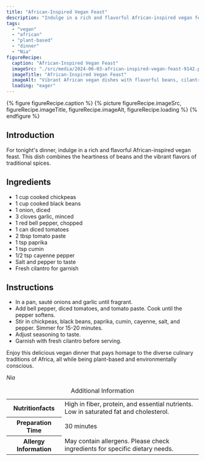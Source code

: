 ```yaml
---
title: "African-Inspired Vegan Feast"
description: "Indulge in a rich and flavorful African-inspired vegan feast featuring hearty beans and traditional spices. A plant-based delight for dinner!"
tags:
  - "vegan"
  - "african"
  - "plant-based"
  - "dinner"
  - "Nia"
figureRecipe: 
  caption: "African-Inspired Vegan Feast"
  imageSrc: "./src/media/2024-06-03-african-inspired-vegan-feast-9142.png"
  imageTitle: "African-Inspired Vegan Feast"
  imageAlt: "Vibrant African vegan dishes with flavorful beans, cilantro garnish, set in a minimalist outdoor table setting."
  loading: "eager"
---
```


{% figure figureRecipe.caption %}
{% picture figureRecipe.imageSrc, figureRecipe.imageTitle, figureRecipe.imageAlt, figureRecipe.loading %}
{% endfigure %}

## Introduction

For tonight's dinner, indulge in a rich and flavorful African-inspired vegan feast. This dish combines the heartiness of beans and the vibrant flavors of traditional spices.

## Ingredients

- 1 cup cooked chickpeas
- 1 cup cooked black beans
- 1 onion, diced
- 3 cloves garlic, minced
- 1 red bell pepper, chopped
- 1 can diced tomatoes
- 2 tbsp tomato paste
- 1 tsp paprika
- 1 tsp cumin
- 1/2 tsp cayenne pepper
- Salt and pepper to taste
- Fresh cilantro for garnish

## Instructions

- In a pan, sauté onions and garlic until fragrant.
- Add bell pepper, diced tomatoes, and tomato paste. Cook until the pepper softens.
- Stir in chickpeas, black beans, paprika, cumin, cayenne, salt, and pepper. Simmer for 15-20 minutes.
- Adjust seasoning to taste.
- Garnish with fresh cilantro before serving.

Enjoy this delicious vegan dinner that pays homage to the diverse culinary traditions of Africa, all while being plant-based and environmentally conscious.

*Nia*

<table><caption class='sr-only'>Additional Information</caption><tr><th>Nutritionfacts</th><td>High in fiber, protein, and essential nutrients. Low in saturated fat and cholesterol.&nbsp;</td></tr><tr><th>Preparation Time</th><td>30 minutes&nbsp;</td></tr><tr><th>Allergy Information</th><td>May contain allergens. Please check ingredients for specific dietary needs.&nbsp;</td></tr></table>

